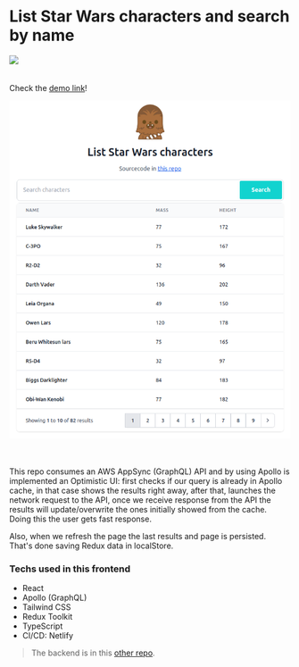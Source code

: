 # List Star Wars characters and search by name
<a href="">
  <img src="https://api.netlify.com/api/v1/badges/fc4a4433-0212-48d8-a69d-6d72a8641a3b/deploy-status" />
</a><br /><br />

Check the [demo link](https://prod--s4nt14go-star-wars.netlify.app)!

<a href="https://prod--s4nt14go-star-wars.netlify.app" align="center">
  <img src="doc/star-wars.png" />
</a><br /><br /><br />

This repo consumes an AWS AppSync (GraphQL) API and by using Apollo is implemented an Optimistic UI: first checks if our query is already in Apollo cache, in that case shows the results right away, after that, launches the network request to the API, once we receive response from the API the results will update/overwrite the ones initially showed from the cache. Doing this the user gets fast response.

Also, when we refresh the page the last results and page is persisted. That's done saving Redux data in localStore.

### Techs used in this frontend
* React
* Apollo (GraphQL)
* Tailwind CSS
* Redux Toolkit 
* TypeScript
* CI/CD: Netlify

> The backend is in this [other repo](https://github.com/s4nt14go/star-wars-backend).
